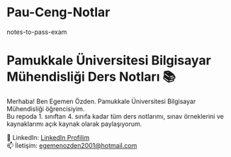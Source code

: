 # Pau-Ceng-Notlar
notes-to-pass-exam

# Pamukkale Üniversitesi Bilgisayar Mühendisliği Ders Notları 📚

Merhaba! Ben Egemen Özden. Pamukkale Üniversitesi Bilgisayar Mühendisliği öğrencisiyim.  
Bu repoda 1. sınıftan 4. sınıfa kadar tüm ders notlarımı, sınav örneklerini ve kaynaklarımı açık kaynak olarak paylaşıyorum.


📌 LinkedIn: [LinkedIn Profilim](https://www.linkedin.com/in/egemen-%C3%B6zden/)  
📫 İletişim: egemenozden2001@hotmail.com
